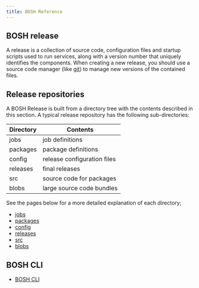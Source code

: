 ```yaml
---
title: BOSH Reference 
---
```


## <a id="bosh-release"></a> BOSH release ##

A release is a collection of source code, configuration files and startup scripts used to run services, along with a version number that uniquely identifies the components. When creating a new release, you should use a source code manager (like [git](http://git-scm.com/)) to manage new versions of the contained files.

## <a id="release-repositories"></a> Release repositories ##

A BOSH Release is built from a directory tree with the contents described in this section. A typical release repository has the following sub-directories:

| Directory 	| Contents 	|
| ------------	| ----------	|
| jobs 	| job definitions 	|
| packages 	| package definitions 	|
| config 	| release configuration files 	|
| releases 	| final releases 	|
| src 	| source code for packages 	|
| blobs 	| large source code bundles 	|

See the pages below for a more detailed explanation of each directory;

* [jobs](jobs.html)
* [packages](packages.html)
* [config](config.html)
* [releases](releases.html)
* [src](src.html)
* [blobs](blobs.html)

## <a id="bosh-cli"></a> BOSH CLI ##

* [BOSH CLI](bosh-cli.html) 

